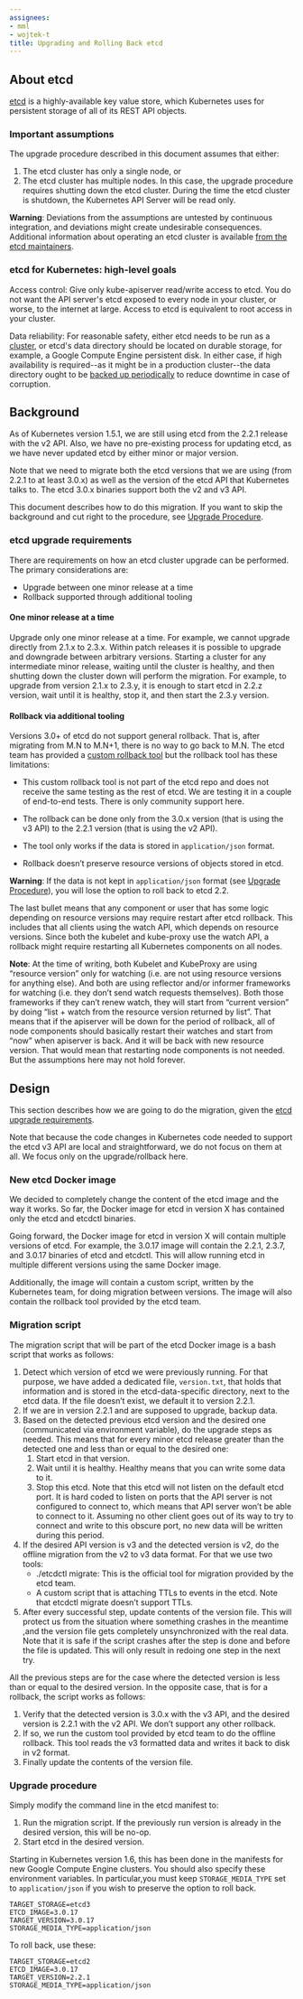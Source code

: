 ```yaml
---
assignees:
- mml
- wojtek-t
title: Upgrading and Rolling Back etcd
---
```


## About etcd

[etcd](https://coreos.com/etcd/docs/latest/) is a highly-available key value
store, which Kubernetes uses for persistent storage of all of its REST API
objects.

<!-- TODO(mml): Write this doc.

For the mechanics behind how kubernetes builds, distributes and deploys etcd,
see _some doc_.

-->

### Important assumptions

The upgrade procedure described in this document assumes that either:

1. The etcd cluster has only a single node, or
1. The etcd cluster has multiple nodes. In this case, the upgrade procedure requires shutting down the
   etcd cluster. During the time the etcd cluster is shutdown, the Kubernetes API Server
   will be read only.

**Warning**: Deviations from the assumptions are untested by continuous
integration, and deviations might create undesirable consequences. Additional
information about operating an etcd cluster is available [from the etcd
maintainers](https://github.com/coreos/etcd/tree/master/Documentation).

### etcd for Kubernetes: high-level goals

Access control: Give only kube-apiserver read/write access to etcd. You do not
want the API server's etcd exposed to every node in your cluster, or worse, to the
internet at large. Access to etcd is equivalent to root access in your
cluster.

Data reliability: For reasonable safety, either etcd needs to be run as a
[cluster](/docs/admin/high-availability/#clustering-etcd), or etcd's data directory
should be located on durable storage, for example, a Google Compute Engine persistent disk.
In either case, if high availability is
required--as it might be in a production cluster--the data directory ought to be
[backed up periodically](https://coreos.com/etcd/docs/latest/op-guide/recovery.html)
to reduce downtime in case of corruption.

## Background

As of Kubernetes version 1.5.1, we are still using etcd from the 2.2.1 release with
the v2 API. Also, we have no pre-existing process for updating etcd, as we have
never updated etcd by either minor or major version.

Note that we need to migrate both the etcd versions that we are using (from 2.2.1
to at least 3.0.x) as well as the version of the etcd API that Kubernetes talks to. The etcd 3.0.x
binaries support both the v2 and v3 API.

This document describes how to do this migration.  If you want to skip the
background and cut right to the procedure, see [Upgrade
Procedure](#upgrade-procedure).

### etcd upgrade requirements

There are requirements on how an etcd cluster upgrade can be performed. The primary considerations are:
- Upgrade between one minor release at a time
- Rollback supported through additional tooling

#### One minor release at a time

Upgrade only one minor release at a time. For example, we cannot upgrade directly from 2.1.x to 2.3.x.
Within patch releases it is possible to upgrade and downgrade between arbitrary versions. Starting a cluster for 
any intermediate minor release, waiting until the cluster is healthy, and then
shutting down the cluster down will perform the migration. For example, to upgrade from version 2.1.x to 2.3.y, 
it is enough to start etcd in 2.2.z version, wait until it is healthy, stop it, and then start the
2.3.y version.

#### Rollback via additional tooling

Versions 3.0+ of etcd do not support general rollback. That is,
after migrating from M.N to M.N+1, there is no way to go back to M.N.
The etcd team has provided a [custom rollback tool](https://github.com/kubernetes/kubernetes/tree/master/cluster/images/etcd/rollback)
but the rollback tool has these limitations:

* This custom rollback tool is not part of the etcd repo and does not receive the same
  testing as the rest of etcd.  We are testing it in a couple of end-to-end tests.
  There is only community support here.

* The rollback can be done only from the 3.0.x version (that is using the v3 API) to the
  2.2.1 version (that is using the v2 API).

* The tool only works if the data is stored in `application/json` format.

* Rollback doesn’t preserve resource versions of objects stored in etcd.

**Warning**: If the data is not kept in `application/json` format (see [Upgrade
Procedure](#upgrade-procedure)), you will lose the option to roll back to etcd
2.2.

The last bullet means that any component or user that has some logic
depending on resource versions may require restart after etcd rollback. This
includes that all clients using the watch API, which depends on
resource versions. Since both the kubelet and kube-proxy use the watch API, a
rollback might require restarting all Kubernetes components on all nodes.

**Note**: At the time of writing, both Kubelet and KubeProxy are using “resource
version” only for watching (i.e. are not using resource versions for anything
else). And both are using reflector and/or informer frameworks for watching
(i.e.  they don’t send watch requests themselves). Both those frameworks if they
can’t renew watch, they will start from “current version” by doing “list + watch
from the resource version returned by list”. That means that if the apiserver
will be down for the period of rollback, all of node components should basically
restart their watches and start from “now” when apiserver is back. And it will
be back with new resource version. That would mean that restarting node
components is not needed.  But the assumptions here may not hold forever.

## Design

This section describes how we are going to do the migration, given the
[etcd upgrade requirements](#etcd-upgrade-requirements).

Note that because the code changes in Kubernetes code needed
to support the etcd v3 API are local and straightforward, we do not
focus on them at all. We focus only on the upgrade/rollback here.

### New etcd Docker image

We decided to completely change the content of the etcd image and the way it works.
So far, the Docker image for etcd  in version X has contained only the etcd and
etcdctl binaries.

Going forward, the Docker image for etcd in version X will contain multiple
versions of etcd. For example, the 3.0.17 image will contain the 2.2.1, 2.3.7, and
3.0.17 binaries of etcd and etcdctl. This will allow running etcd in multiple
different versions using the same Docker image.

Additionally, the image will contain a custom script, written by the Kubernetes team,
for doing migration between versions. The image will also contain the rollback tool
provided by the etcd team.

### Migration script
The migration script that will be part of the etcd Docker image is a bash
script that works as follows:

1. Detect which version of etcd we were previously running.
   For that purpose, we have added a dedicated file, `version.txt`, that
   holds that information and is stored in the etcd-data-specific directory,
   next to the etcd data. If the file doesn’t exist, we default it to version 2.2.1.
1. If we are in version 2.2.1 and are supposed to upgrade, backup
   data.
1. Based on the detected previous etcd version and the desired one
   (communicated via environment variable), do the upgrade steps as
   needed. This means that for every minor etcd release greater than the detected one and
   less than or equal to the desired one:
   1. Start etcd in that version.
   1. Wait until it is healthy. Healthy means that you can write some data to it.
   1. Stop this etcd. Note that this etcd will not listen on the default
   etcd port. It is hard coded to listen on ports that the API server is not
   configured to connect to, which means that API server won’t be able to connect
   to it. Assuming no other client goes out of its way to try to
   connect and write to this obscure port, no new data will be written during
   this period.
1. If the desired API version is v3 and the detected version is v2, do the offline
   migration from the v2 to v3 data format. For that we use two tools:
   * ./etcdctl migrate: This is the official tool for migration provided by the etcd team.
   * A custom script that is attaching TTLs to events in the etcd. Note that etcdctl
      migrate doesn’t support TTLs.
1. After every successful step, update contents of the version file.
   This will protect us from the situation where something crashes in the
   meantime ,and the version file gets completely unsynchronized with the
   real data. Note that it is safe if the script crashes after the step is
   done and before the file is updated. This will only result in redoing one
   step in the next try.

All the previous steps are for the case where the detected version is less than or
equal to the desired version. In the opposite case, that is for a rollback, the
script works as follows:

1. Verify that the detected version is 3.0.x with the v3 API, and the
   desired version is 2.2.1 with the v2 API. We don’t support any other rollback.
1. If so, we run the custom tool provided by etcd team to do the offline
   rollback.  This tool reads the v3 formatted data and writes it back to disk
   in v2 format.
1. Finally update the contents of the version file.

### Upgrade procedure
Simply modify the command line in the etcd manifest to:

1. Run the migration script. If the previously run version is already in the
   desired version, this will be no-op.
1. Start etcd in the desired version.

Starting in Kubernetes version 1.6, this has been done in the manifests for new
Google Compute Engine clusters. You should also specify these environment
variables.  In particular,you must keep `STORAGE_MEDIA_TYPE` set to
`application/json` if you wish to preserve the option to roll back.

```
TARGET_STORAGE=etcd3
ETCD_IMAGE=3.0.17
TARGET_VERSION=3.0.17
STORAGE_MEDIA_TYPE=application/json
```

To roll back, use these:

```
TARGET_STORAGE=etcd2
ETCD_IMAGE=3.0.17
TARGET_VERSION=2.2.1
STORAGE_MEDIA_TYPE=application/json
```

